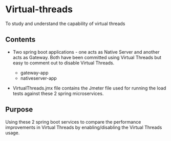 # Virtual-threads
To study and understand the capability of virtual threads

## Contents
* Two spring boot applications - one acts as Native Server and another acts as Gateway.
Both have been committed using Virtual Threads but easy to comment out to disable Virtual Threads.

   * gateway-app
   * nativeserver-app

* VirtualThreads.jmx file contains the Jmeter file used for running the load tests against these 2 spring microservices. 

## Purpose
Using these 2 spring boot services to compare the performance improvements in Virtual Threads by enabling/disabling the Virtual Threads usage. 
